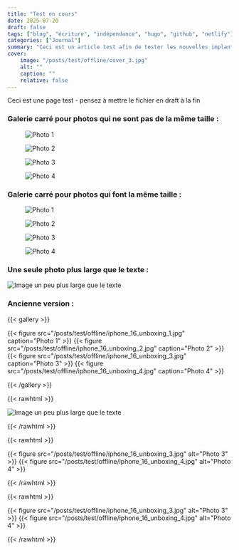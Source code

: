 ```yaml
---
title: "Test en cours"
date: 2025-07-20
draft: false
tags: ["blog", "écriture", "indépendance", "hugo", "github", "netlify"]
categories: ["Journal"]
summary: "Ceci est un article test afin de tester les nouvelles implantations"
cover:
    image: "/posts/test/offline/cover_3.jpg"
    alt: ""
    caption: ""
    relative: false
---
```


Ceci est une page test - pensez à mettre le fichier en draft à la fin

### Galerie carré pour photos qui ne sont pas de la même taille :

<div class="medium-wide-image">
  <div class="image-grid">
    <figure>
      <img src="/posts/test/offline/iphone_16_unboxing_1.jpg" alt="Photo 1">
    </figure>
    <figure>
      <img src="/posts/test/offline/iphone_16_unboxing_2.jpg" alt="Photo 2">
    </figure>
    <figure>
      <img src="/posts/test/offline/iphone_16_unboxing_3.jpg" alt="Photo 3">
    </figure>
    <figure>
      <img src="/posts/test/offline/iphone_16_unboxing_4.jpg" alt="Photo 4">
    </figure>
  </div>
</div>


### Galerie carré pour photos qui font la même taille :

<div class="medium-wide-image">
  <div class="side-by-side">
    <figure>
      <img src="/posts/test/offline/iphone_16_unboxing_1.jpg" alt="Photo 1">
    </figure>
    <figure>
      <img src="/posts/test/offline/iphone_16_unboxing_2.jpg" alt="Photo 2">
    </figure>
    <figure>
      <img src="/posts/test/offline/iphone_16_unboxing_3.jpg" alt="Photo 3">
    </figure>
    <figure>
      <img src="/posts/test/offline/iphone_16_unboxing_4.jpg" alt="Photo 4">
    </figure>
  </div>
</div>


### Une seule photo plus large que le texte :

<div class="medium-wide-image">
  <img src="/posts/test/offline/iphone_16_unboxing_1.jpg" alt="Image un peu plus large que le texte" />
</div>



### Ancienne version :

{{< gallery >}}

  {{< figure src="/posts/test/offline/iphone_16_unboxing_1.jpg" caption="Photo 1" >}}
  {{< figure src="/posts/test/offline/iphone_16_unboxing_2.jpg" caption="Photo 2" >}}
  {{< figure src="/posts/test/offline/iphone_16_unboxing_3.jpg" caption="Photo 3" >}}
  {{< figure src="/posts/test/offline/iphone_16_unboxing_4.jpg" caption="Photo 4" >}}


{{< /gallery >}}

{{< rawhtml >}}
  <p class="speshal-fancy-custom">
    <div class="medium-wide-image">
  <img src="/posts/test/offline/iphone_16_unboxing_2.jpg" alt="Image un peu plus large que le texte" />
</div>
  </p>
{{< /rawhtml >}}

{{< rawhtml >}}
  <p class="speshal-fancy-custom">
  <div class="side-by-side">
  {{< figure src="/posts/test/offline/iphone_16_unboxing_3.jpg" alt="Photo 3" >}}
  {{< figure src="/posts/test/offline/iphone_16_unboxing_4.jpg" alt="Photo 4" >}}
</div>
  </p>
{{< /rawhtml >}}

{{< rawhtml >}}
  <p class="speshal-fancy-custom">
    <div class="medium-wide-image">
  <div class="side-by-side">
  {{< figure src="/posts/test/offline/iphone_16_unboxing_3.jpg" alt="Photo 3" >}}
  {{< figure src="/posts/test/offline/iphone_16_unboxing_4.jpg" alt="Photo 4" >}}
</div>
  </p>
{{< /rawhtml >}}

